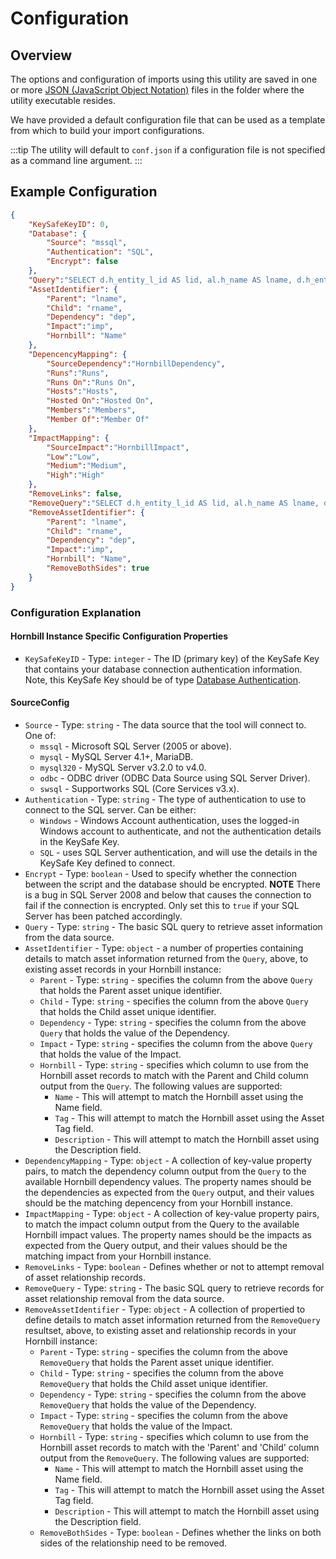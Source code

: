 # Configuration

## Overview

The options and configuration of imports using this utility are saved in one or more [JSON (JavaScript Object Notation)](https://www.json.org/json-en.html) files in the folder where the utility executable resides.

We have provided a default configuration file that can be used as a template from which to build your import configurations.

:::tip
The utility will default to `conf.json` if a configuration file is not specified as a command line argument.
:::

## Example Configuration

```json
{
    "KeySafeKeyID": 0,
    "Database": {
        "Source": "mssql",
        "Authentication": "SQL",
        "Encrypt": false
    },
    "Query":"SELECT d.h_entity_l_id AS lid, al.h_name AS lname, d.h_entity_r_id AS rid, ar.h_name AS rname, d.h_dependency AS dep, i.h_impact AS imp FROM h_cmdb_config_items_dependency d LEFT JOIN h_cmdb_assets al ON d.h_entity_l_id = al.h_pk_asset_id LEFT JOIN h_cmdb_assets ar ON d.h_entity_r_id = ar.h_pk_asset_id LEFT JOIN h_cmdb_config_items_impact i ON d.h_entity_l_id = i.h_entity_l_id AND d.h_entity_r_id = i.h_entity_r_id",
    "AssetIdentifier": {
        "Parent": "lname",
        "Child": "rname",
        "Dependency": "dep",
        "Impact":"imp",
        "Hornbill": "Name"
    },
    "DepencencyMapping": {
        "SourceDependency":"HornbillDependency",
        "Runs":"Runs",
        "Runs On":"Runs On",
        "Hosts":"Hosts",
        "Hosted On":"Hosted On",
        "Members":"Members",
        "Member Of":"Member Of"
    },
    "ImpactMapping": {
        "SourceImpact":"HornbillImpact",
        "Low":"Low",
        "Medium":"Medium",
        "High":"High"
    },
    "RemoveLinks": false,
    "RemoveQuery":"SELECT d.h_entity_l_id AS lid, al.h_name AS lname, d.h_entity_r_id AS rid, ar.h_name AS rname, d.h_dependency AS dep, i.h_impact AS imp FROM h_cmdb_config_items_dependency d LEFT JOIN h_cmdb_assets al ON d.h_entity_l_id = al.h_pk_asset_id LEFT JOIN h_cmdb_assets ar ON d.h_entity_r_id = ar.h_pk_asset_id LEFT JOIN h_cmdb_config_items_impact i ON d.h_entity_l_id = i.h_entity_l_id AND d.h_entity_r_id = i.h_entity_r_id",
    "RemoveAssetIdentifier": {
        "Parent": "lname",
        "Child": "rname",
        "Dependency": "dep",
        "Impact":"imp",
        "Hornbill": "Name",
        "RemoveBothSides": true
    }
}
```
### Configuration Explanation

#### Hornbill Instance Specific Configuration Properties

- `KeySafeKeyID` - Type: `integer` - The ID (primary key) of the KeySafe Key that contains your database connection authentication information. Note, this KeySafe Key should be of type [Database Authentication](/data-imports-guide/asset-relationships/authentication#key-type-database-authentication).

#### SourceConfig

- `Source` - Type: `string` - The data source that the tool will connect to. One of:
    - `mssql` - Microsoft SQL Server (2005 or above).
    - `mysql` - MySQL Server 4.1+, MariaDB.
    - `mysql320` - MySQL Server v3.2.0 to v4.0.
    - `odbc` - ODBC driver (ODBC Data Source using SQL Server Driver).
    - `swsql` - Supportworks SQL (Core Services v3.x).
- `Authentication` - Type: `string` -  The type of authentication to use to connect to the SQL server. Can be either:
    - `Windows` - Windows Account authentication, uses the logged-in Windows account to authenticate, and not the authentication details in the KeySafe Key.
    - `SQL` - uses SQL Server authentication, and will use the details in the KeySafe Key defined to connect.
- `Encrypt` - Type: `boolean` - Used to specify whether the connection between the script and the database should be encrypted. **NOTE** There is a bug in SQL Server 2008 and below that causes the connection to fail if the connection is encrypted. Only set this to `true` if your SQL Server has been patched accordingly.
- `Query` - Type: `string` - The basic SQL query to retrieve asset information from the data source.
- `AssetIdentifier` - Type: `object` - a number of properties containing details to match asset information returned from the `Query`, above, to existing asset records in your Hornbill instance:
    - `Parent` - Type: `string` - specifies the column from the above `Query` that holds the Parent asset unique identifier.
    - `Child` - Type: `string` - specifies the column from the above `Query` that holds the Child asset unique identifier.
    - `Dependency` - Type: `string` - specifies the column from the above `Query` that holds the value of the Dependency.
    - `Impact` - Type: `string` - specifies the column from the above `Query` that holds the value of the Impact.
    - `Hornbill` - Type: `string` - specifies which column to use from the Hornbill asset records to match with the Parent and Child column output from the `Query`. The following values are supported:
        - `Name` - This will attempt to match the Hornbill asset using the Name field.
        - `Tag` - This will attempt to match the Hornbill asset using the Asset Tag field.
        - `Description` - This will attempt to match the Hornbill asset using the Description field.
- `DependencyMapping` - Type: `object` - A collection of key-value property pairs, to match the dependency column output from the `Query` to the available Hornbill dependency values. The property names should be the dependencies as expected from the `Query` output, and their values should be the matching depencency from your Hornbill instance.
- `ImpactMapping` - Type: `object` - A collection of key-value property pairs, to match the impact column output from the Query to the available Hornbill impact values. The property names should be the impacts as expected from the Query output, and their values should be the matching impact from your Hornbill instance.
- `RemoveLinks` - Type: `boolean` - Defines whether or not to attempt removal of asset relationship records.
- `RemoveQuery` - Type: `string` - The basic SQL query to retrieve records for asset relationship removal from the data source.
- `RemoveAssetIdentifier` - Type: `object` - A collection of propertied to define details to match asset information returned from the `RemoveQuery` resultset, above, to existing asset and relationship records in your Hornbill instance:
    - `Parent` - Type: `string` - specifies the column from the above `RemoveQuery` that holds the Parent asset unique identifier.
    - `Child` - Type: `string` - specifies the column from the above `RemoveQuery` that holds the Child asset unique identifier.
    - `Dependency` - Type: `string` - specifies the column from the above `RemoveQuery` that holds the value of the Dependency.
    - `Impact` - Type: `string` - specifies the column from the above `RemoveQuery` that holds the value of the Impact.
    - `Hornbill` - Type: `string` - specifies which column to use from the Hornbill asset records to match with the 'Parent' and 'Child' column output from the `RemoveQuery`. The following values are supported:
        - `Name` - This will attempt to match the Hornbill asset using the Name field.
        - `Tag` - This will attempt to match the Hornbill asset using the Asset Tag field.
        - `Description` - This will attempt to match the Hornbill asset using the Description field.
    - `RemoveBothSides` - Type: `boolean` - Defines whether the links on both sides of the relationship need to be removed.